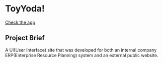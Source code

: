 # ToyYoda!
<!-- ![alt text](app/public/assets/images/coverphoto.png) -->
[Check the app](https://fathomless-reef-78456.herokuapp.com/)

## Project Brief

A UI(User Interface) site that was developed for both an internal company ERP(Enterprise Resource Planning) system and an external public website.